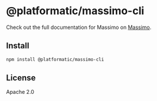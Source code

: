 # @platformatic/massimo-cli

Check out the full documentation for Massimo on [Massimo](http://todo).

## Install

```sh
npm install @platformatic/massimo-cli
```

## License

Apache 2.0
